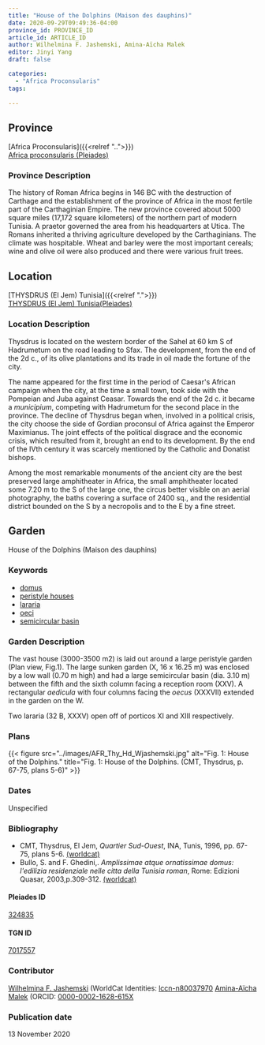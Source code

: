 ```yaml
---
title: "House of the Dolphins (Maison des dauphins)"
date: 2020-09-29T09:49:36-04:00
province_id: PROVINCE_ID
article_id: ARTICLE_ID
author: Wilhelmina F. Jashemski, Amina-Aïcha Malek
editor: Jinyi Yang
draft: false

categories:
  - "Africa Proconsularis"
tags:
 
---
```


## Province
[Africa Proconsularis]({{<relref "..">}}) \
[Africa proconsularis (Pleiades)](https://pleiades.stoa.org/places/991341)

### Province Description
The history of Roman Africa begins in 146 BC with the destruction of Carthage and the establishment of the province of Africa in the most fertile part of the Carthaginian Empire.  The new province covered about 5000 square miles (17,172 square kilometers) of the northern part of modern Tunisia.  A praetor governed the area from his headquarters at Utica.  The Romans inherited a thriving agriculture developed by the Carthaginians.  The climate was hospitable.  Wheat and barley were the most important cereals; wine and olive oil were also produced and there were various fruit trees.
<!-- DESCRIPTION -->


## Location
[THYSDRUS (El Jem) Tunisia]({{<relref ".">}}) \
[THYSDRUS (El Jem) Tunisia(Pleiades)](https://pleiades.stoa.org/places/324835)

### Location Description
Thysdrus is located on the western border of the Sahel at 60 km S of Hadrumetum on the road leading to Sfax. The development, from the end of the 2d c., of its olive plantations and its trade in oil made the fortune of the city.

The name appeared for the first time in the period of Caesar's African campaign when the city, at the time a small town, took side with the Pompeian and Juba against Ceasar. Towards the end of the 2d c. it became a *municipium*, competing with Hadrumetum for the second place in the province. The decline of Thysdrus began when, involved in a political crisis, the city choose the side of Gordian proconsul of Africa against the Emperor Maximianus. The joint effects of the political disgrace and the economic crisis, which resulted from it, brought an end to its development. By the end of the IVth century it was scarcely mentioned by the Catholic and Donatist bishops.

Among the most remarkable monuments of the ancient city are the best preserved large amphitheater in Africa, the small amphitheater located some 7.20 m to the S of the large one, the circus better visible on an aerial photography, the baths covering a surface of 2400 sq., and the residential district bounded on the S by a necropolis and to the E by a fine street.

<!--## Sublocation-->

<!--
[AREA WITHIN LOCATION, LIKE “PALATINE HILL”](GEOREFERENCE LINK)
A sublocation is any area larger than an individual garden, but located within a location. I would always try to include a link to a controlled vocabulary here if possible. This ID may well be different from the Garden ID, e.g., Pompeii versus a Garden in one of the houses which has its own Pleiades ID.
-->

<!--### Sublocation Description-->

<!-- DESCRIPTION -->

## Garden

House of the Dolphins (Maison des dauphins)

### Keywords

- [domus](http://vocab.getty.edu/page/aat/300005506)
- [peristyle houses](http://vocab.getty.edu/page/aat/300005452)
- [lararia](http://vocab.getty.edu/page/aat/300400600)
- [oeci](http://vocab.getty.edu/page/aat/300080791)
- [semicircular basin](#)

### Garden Description

The vast house (3000-3500 m2) is laid out around a large peristyle garden (Plan view, Fig.1). The large sunken garden (X, 16 x 16.25 m) was enclosed by a low wall (0.70 m high) and had a large semicircular basin (dia. 3.10 m) between the fifth and the sixth column facing a reception room (XXV). A rectangular *aedicula* with four columns facing the *oecus* (XXXVII) extended in the garden on the W.

Two lararia  (32 B, XXXV) open off of porticos XI and XIII respectively.




<!--### Maps-->

### Plans
{{< figure src="../images/AFR_Thy_Hd_Wjashemski.jpg" alt="Fig. 1: House of the Dolphins." title="Fig. 1: House of the Dolphins. (CMT, Thysdrus, p. 67-75, plans 5-6)" >}}

<!--### Images-->

### Dates

Unspecified

### Bibliography

* CMT, Thysdrus, El Jem, *Quartier Sud-Ouest*, INA, Tunis, 1996, pp. 67-75, plans 5-6. [(worldcat)](http://www.worldcat.org/oclc/884623863)
* Bullo, S. and F. Ghedini,. *Amplissimae atque ornatissimae domus: l'edilizia residenziale nelle citta della Tunisia roman*, Rome: Edizioni Quasar, 2003,p.309-312. [(worldcat)](http://www.worldcat.org/oclc/989088620)


#### Pleiades ID

[324835](https://pleiades.stoa.org/places/324835)

#### TGN ID

[7017557](http://vocab.getty.edu/page/tgn/7017557)

### Contributor
[Wilhelmina F. Jashemski](https://lib.guides.umd.edu/c.php?g=326514&p=2193250) (WorldCat Identities: [lccn-n80037970](http://worldcat.org/identities/lccn-n80037970/)
[Amina-Aïcha Malek](http://worldcat.org/identities/lccn-n2012075871/) (ORCID: [0000-0002-1628-615X](https://orcid.org/0000-0002-1628-615X)

### Publication date

13 November  2020

